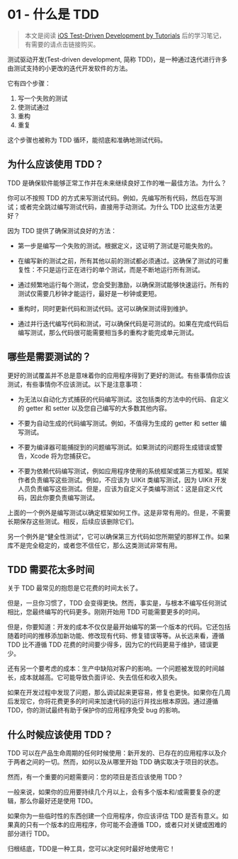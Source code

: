 # 01 - 什么是 TDD

> 本文是阅读 [iOS Test-Driven Development by Tutorials](https://store.raywenderlich.com/products/ios-test-driven-development) 后的学习笔记，有需要的请点击链接购买。

测试驱动开发(Test-driven development, 简称 TDD)，是一种通过迭代进行许多由测试支持的小更改的迭代开发软件的方法。

它有四个步骤：
1. 写一个失败的测试
2. 使测试通过
3. 重构
4. 重复

这个步骤也被称为 TDD 循环，能彻底和准确地测试代码。

## 为什么应该使用 TDD？

TDD 是确保软件能够正常工作并在未来继续良好工作的唯一最佳方法。为什么？

你可以不按照 TDD 的方式来写测试代码。例如，先编写所有代码，然后在写测试；或者完全跳过编写测试代码，直接用手动测试。为什么 TDD 比这些方法更好？

因为 TDD 提供了确保测试良好的方法：

- 第一步是编写一个失败的测试。根据定义，这证明了测试是可能失败的。

- 在编写新的测试之前，所有其他以前的测试都必须通过。这确保了测试的可重复性：不只是运行正在进行的单个测试，而是不断地运行所有测试。

- 通过频繁地运行每个测试，您会受到激励，以确保测试能够快速运行。所有的测试仅需要几秒钟才能运行，最好是一秒钟或更短。

- 重构时，同时更新代码和测试代码。这可以确保测试得到维护。

- 通过并行迭代编写代码和测试，可以确保代码是可测试的。如果在完成代码后编写测试，那么代码很可能需要相当多的重构才能完成单元测试。

## 哪些是需要测试的？

更好的测试覆盖并不总是意味着你的应用程序得到了更好的测试。有些事情你应该测试，有些事情你不应该测试。以下是注意事项：

- 为无法以自动化方式捕获的代码编写测试。这包括类的方法中的代码、自定义的 getter 和 setter 以及您自己编写的大多数其他内容。

- 不要为自动生成的代码编写测试。例如，不值得为生成的 getter 和 setter 编写测试。

- 不要为编译器可能捕捉到的问题编写测试。如果测试的问题将生成错误或警告，Xcode 将为您捕获它。

- 不要为依赖代码编写测试，例如应用程序使用的系统框架或第三方框架。框架作者负责编写这些测试。例如，不应该为 UIKit 类编写测试，因为 UIKit 开发人员负责编写这些测试。但是，应该为自定义子类编写测试：这是自定义代码，因此你要负责编写测试。

上面的一个例外是编写测试以确定框架如何工作。这是非常有用的。但是，不需要长期保存这些测试。相反，后续应该删除它们。

另一个例外是“健全性测试”，它可以确保第三方代码如您所期望的那样工作。如果库不是完全稳定的，或者您不信任它，那么这类测试非常有用。

## TDD 需要花太多时间

关于 TDD 最常见的抱怨是它花费的时间太长了。

但是，一旦你习惯了，TDD 会变得更快。然而，事实是，与根本不编写任何测试相比，您最终编写的代码更多。刚刚开始用 TDD 可能需要更多的时间。

但是，你要知道：开发的成本不仅仅是最开始编写的第一个版本的代码。它还包括随着时间的推移添加新功能、修改现有代码、修复错误等等。从长远来看，遵循 TDD 比不遵循 TDD 花费的时间要少得多，因为它的代码更易于维护，错误更少。

还有另一个要考虑的成本：生产中缺陷对客户的影响。一个问题被发现的时间越长，成本就越高。它可能导致负面评论、失去信任和收入损失。

如果在开发过程中发现了问题，那么调试起来更容易，修复也更快。如果你在几周后发现它，你将花费更多的时间来加速代码的运行并找出根本原因。通过遵循 TDD，你的测试最终有助于保护你的应用程序免受 bug 的影响。

## 什么时候应该使用 TDD？

TDD 可以在产品生命周期的任何时候使用：新开发的、已存在的应用程序以及介于两者之间的一切。然而，如何以及从哪里开始 TDD 确实取决于项目的状态。

然而，有一个重要的问题需要问：您的项目是否应该使用 TDD？

一般来说，如果你的应用要持续几个月以上，会有多个版本和/或需要复杂的逻辑，那么你最好还是使用 TDD。

如果你为一些临时性的东西创建一个应用程序，你应该评估 TDD 是否有意义。如果真的只有一个版本的应用程序，你可能不会遵循 TDD，或者只对关键或困难的部分进行 TDD。

归根结底，TDD是一种工具，您可以决定何时最好地使用它！